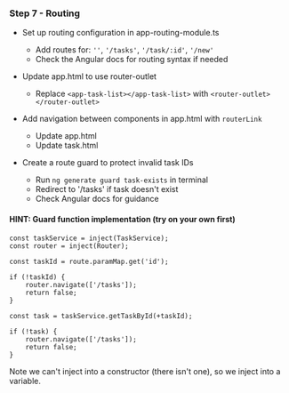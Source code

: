 ### Step 7 - Routing

- Set up routing configuration in app-routing-module.ts
    - Add routes for: `''`,  `'/tasks'`, `'/task/:id'`, `'/new'`
    - Check the Angular docs for routing syntax if needed

- Update app.html to use router-outlet
    - Replace `<app-task-list></app-task-list>` with `<router-outlet></router-outlet>`

- Add navigation between components in app.html with `routerLink`
    - Update app.html
    - Update task.html

- Create a route guard to protect invalid task IDs
    - Run `ng generate guard task-exists` in terminal
    - Redirect to '/tasks' if task doesn't exist
    - Check Angular docs for guidance

#### HINT: Guard function implementation (try on your own first)

```
const taskService = inject(TaskService);
const router = inject(Router);

const taskId = route.paramMap.get('id');

if (!taskId) {
    router.navigate(['/tasks']);
    return false;
}

const task = taskService.getTaskById(+taskId);

if (!task) {
    router.navigate(['/tasks']);
    return false;
}
```

Note we can't inject into a constructor (there isn't one), so we inject into a variable.
